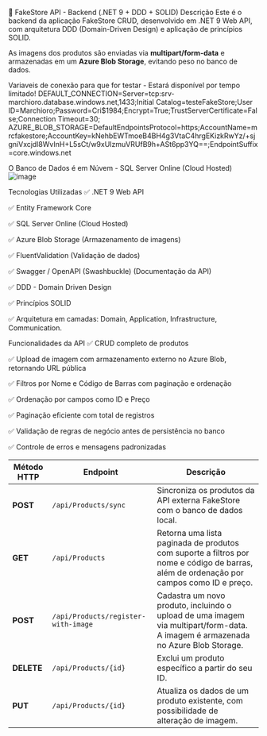 📡 FakeStore API - Backend (.NET 9 + DDD + SOLID)
Descrição
Este é o backend da aplicação FakeStore CRUD, desenvolvido em .NET 9 Web API, com arquitetura DDD (Domain-Driven Design) e aplicação de princípios SOLID.

As imagens dos produtos são enviadas via **multipart/form-data** e armazenadas em um **Azure Blob Storage**, evitando peso no banco de dados.

Variaveis de conexão para que for testar - Estará disponível por tempo limitado!
DEFAULT_CONNECTION=Server=tcp:srv-marchioro.database.windows.net,1433;Initial Catalog=testeFakeStore;User ID=Marchioro;Password=Cri$1984;Encrypt=True;TrustServerCertificate=False;Connection Timeout=30;
AZURE_BLOB_STORAGE=DefaultEndpointsProtocol=https;AccountName=mrcfakestore;AccountKey=kNehbEWTmoeB4BH4g3VtaC4hrgEKizkRwYz/+sjgniVxcjdl8WvInH+L5sCt/w9xUIzmuVRUfB9h+ASt6pp3YQ==;EndpointSuffix=core.windows.net

O Banco de Dados é em Núvem - SQL Server Online (Cloud Hosted)
![image](https://github.com/user-attachments/assets/b2183b08-f2f0-40f5-bd7e-4581aa0a72a5)


Tecnologias Utilizadas
✅ .NET 9 Web API

✅ Entity Framework Core

✅ SQL Server Online (Cloud Hosted)

✅ Azure Blob Storage (Armazenamento de imagens)

✅ FluentValidation (Validação de dados)

✅ Swagger / OpenAPI (Swashbuckle) (Documentação da API)

✅ DDD - Domain Driven Design

✅ Princípios SOLID

✅ Arquitetura em camadas: Domain, Application, Infrastructure, Communication.

Funcionalidades da API
✅ CRUD completo de produtos

✅ Upload de imagem com armazenamento externo no Azure Blob, retornando URL pública

✅ Filtros por Nome e Código de Barras com paginação e ordenação

✅ Ordenação por campos como ID e Preço

✅ Paginação eficiente com total de registros

✅ Validação de regras de negócio antes de persistência no banco

✅ Controle de erros e mensagens padronizadas

| **Método HTTP** | **Endpoint**                        | **Descrição**                                                                                                                           |
| --------------- | ----------------------------------- | --------------------------------------------------------------------------------------------------------------------------------------- |
| **POST**        | `/api/Products/sync`                | Sincroniza os produtos da API externa FakeStore com o banco de dados local.                                                             |
| **GET**         | `/api/Products`                     | Retorna uma lista paginada de produtos com suporte a filtros por nome e código de barras, além de ordenação por campos como ID e preço. |
| **POST**        | `/api/Products/register-with-image` | Cadastra um novo produto, incluindo o upload de uma imagem via multipart/form-data. A imagem é armazenada no Azure Blob Storage.        |
| **DELETE**      | `/api/Products/{id}`                | Exclui um produto específico a partir do seu ID.                                                                                        |
| **PUT**         | `/api/Products/{id}`                | Atualiza os dados de um produto existente, com possibilidade de alteração de imagem.                                                    |



